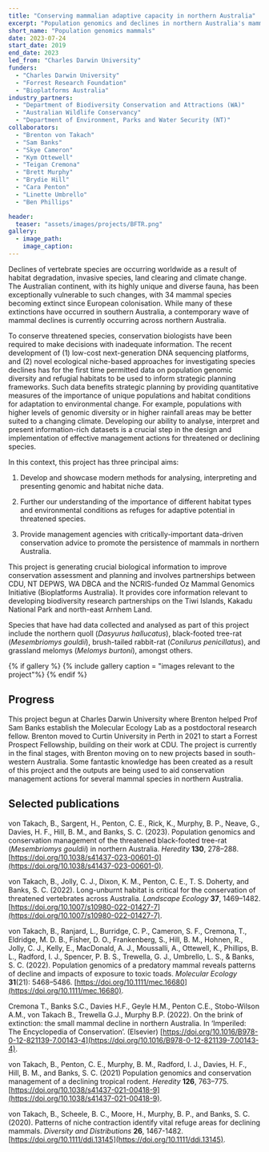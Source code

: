 ```yaml
---
title: "Conserving mammalian adaptive capacity in northern Australia"
excerpt: "Population genomics and declines in northern Australia's mammal fauna."
short_name: "Population genomics mammals"
date: 2023-07-24
start_date: 2019
end_date: 2023
led_from: "Charles Darwin University"
funders:
  - "Charles Darwin University"
  - "Forrest Research Foundation"
  - "Bioplatforms Australia"
industry_partners:
  - "Department of Biodiversity Conservation and Attractions (WA)"
  - "Australian Wildlife Conservancy"
  - "Department of Environment, Parks and Water Security (NT)"
collaborators:
  - "Brenton von Takach"
  - "Sam Banks"
  - "Skye Cameron"
  - "Kym Ottewell"
  - "Teigan Cremona"
  - "Brett Murphy"
  - "Brydie Hill"
  - "Cara Penton"
  - "Linette Umbrello"
  - "Ben Phillips"

header:
  teaser: "assets/images/projects/BFTR.png"
gallery:
  - image_path: 
    image_caption: 
---
```


Declines of vertebrate species are occurring worldwide as a result of habitat degradation, invasive species, land clearing and climate change. The Australian continent, with its highly unique and diverse fauna, has been exceptionally vulnerable to such changes, with 34 mammal species becoming extinct since European colonisation. While many of these extinctions have occurred in southern Australia, a contemporary wave of mammal declines is currently occurring across northern Australia.

To conserve threatened species, conservation biologists have been required to make decisions with inadequate information. The recent development of (1) low-cost next-generation DNA sequencing platforms, and (2) novel ecological niche-based approaches for investigating species declines has for the first time permitted data on population genomic diversity and refugial habitats to be used to inform strategic planning frameworks. Such data benefits strategic planning by providing quantitative measures of the importance of unique populations and habitat conditions for adaptation to environmental change. For example, populations with higher levels of genomic diversity or in higher rainfall areas may be better suited to a changing climate. Developing our ability to analyse, interpret and present information-rich datasets is a crucial step in the design and implementation of effective management actions for threatened or declining species.

In this context, this project has three principal aims:

1. Develop and showcase modern methods for analysing, interpreting and presenting genomic and habitat niche data.

2. Further our understanding of the importance of different habitat types and environmental conditions as refuges for adaptive potential in threatened species.

3. Provide management agencies with critically-important data-driven conservation advice to promote the persistence of mammals in northern Australia.

This project is generating crucial biological information to improve conservation assessment and planning and involves partnerships between CDU, NT DEPWS, WA DBCA and the NCRIS-funded Oz Mammal Genomics Initiative (Bioplatforms Australia). It provides core information relevant to developing biodiversity research partnerships on the Tiwi Islands, Kakadu National Park and north-east Arnhem Land.

Species that have had data collected and analysed as part of this project include the northern quoll (*Dasyurus hallucatus*), black-footed tree-rat (*Mesembriomys gouldii*), brush-tailed rabbit-rat (*Conilurus penicillatus*), and grassland melomys (*Melomys burtoni*), amongst others.


{% if gallery %}
{% include gallery caption = "images relevant to the project"%}
{% endif %}

## Progress

This project begun at Charles Darwin University where Brenton helped Prof Sam Banks establish the Molecular Ecology Lab as a postdoctoral research fellow. Brenton moved to Curtin University in Perth in 2021 to start a Forrest Prospect Fellowship, building on their work at CDU. The project is currently in the final stages, with Brenton moving on to new projects based in south-western Australia. Some fantastic knowledge has been created as a result of this project and the outputs are being used to aid conservation management actions for several mammal species in northern Australia.


## Selected publications

von Takach, B., Sargent, H., Penton, C. E., Rick, K., Murphy, B. P., Neave, G., Davies, H. F., Hill, B. M., and Banks, S. C. (2023). Population genomics and conservation management of the threatened black-footed tree-rat (*Mesembriomys gouldii*) in northern Australia. *Heredity* **130**, 278–288. [https://doi.org/10.1038/s41437-023-00601-0](https://doi.org/10.1038/s41437-023-00601-0).

von Takach, B., Jolly, C. J., Dixon, K. M., Penton, C. E., T. S. Doherty, and Banks, S. C. (2022). Long-unburnt habitat is critical for the conservation of threatened vertebrates across Australia. *Landscape Ecology* **37**, 1469–1482. [https://doi.org/10.1007/s10980-022-01427-7](https://doi.org/10.1007/s10980-022-01427-7).

von Takach, B., Ranjard, L., Burridge, C. P., Cameron, S. F., Cremona, T., Eldridge, M. D. B., Fisher, D. O., Frankenberg, S., Hill, B. M., Hohnen, R., Jolly, C. J., Kelly, E., MacDonald, A. J., Moussalli, A., Ottewell, K., Phillips, B. L., Radford, I. J., Spencer, P. B. S., Trewella, G. J., Umbrello, L. S., & Banks, S. C. (2022). Population genomics of a predatory mammal reveals patterns of decline and impacts of exposure to toxic toads. *Molecular Ecology* **31**(21): 5468–5486. [https://doi.org/10.1111/mec.16680](https://doi.org/10.1111/mec.16680).

Cremona T., Banks S.C., Davies H.F., Geyle H.M., Penton C.E., Stobo-Wilson A.M., von Takach B., Trewella G.J., Murphy B.P. (2022). On the brink of extinction: the small mammal decline in northern Australia. In ‘Imperiled: The Encyclopedia of Conservation’. (Elsevier) [https://doi.org/10.1016/B978-0-12-821139-7.00143-4](https://doi.org/10.1016/B978-0-12-821139-7.00143-4).

von Takach, B., Penton, C. E., Murphy, B. M., Radford, I. J., Davies, H. F., Hill, B. M., and Banks, S. C. (2021) Population genomics and conservation management of a declining tropical rodent. *Heredity* **126**, 763–775. [https://doi.org/10.1038/s41437-021-00418-9](https://doi.org/10.1038/s41437-021-00418-9).

von Takach, B., Scheele, B. C., Moore, H., Murphy, B. P., and Banks, S. C. (2020). Patterns of niche contraction identify vital refuge areas for declining mammals. *Diversity and Distributions* **26**, 1467-1482. [https://doi.org/10.1111/ddi.13145](https://doi.org/10.1111/ddi.13145).
